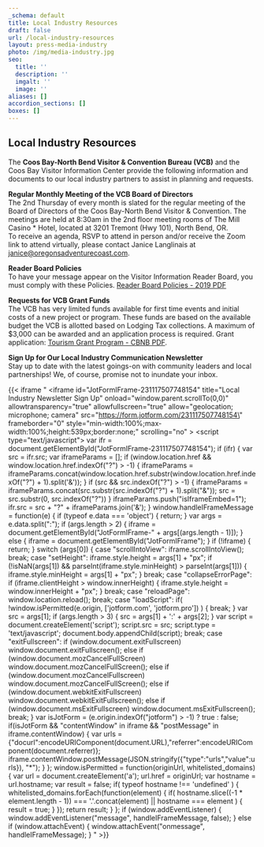 ```yaml
---
_schema: default
title: Local Industry Resources
draft: false
url: /local-industry-resources
layout: press-media-industry
photo: /img/media-industry.jpg
seo:
  title: ''
  description: ''
  imgalt: ''
  image: ''
aliases: []
accordion_sections: []
boxes: []
---
```

## Local Industry Resources

The **Coos Bay-North Bend Visitor & Convention Bureau (VCB)** and the Coos Bay Visitor Information Center provide the following information and documents to our local industry partners to assist in planning and requests.

**Regular Monthly Meeting of the VCB Board of Directors**<br>The 2nd Thursday of every month is slated for the regular meeting of the Board of Directors of the Coos Bay-North Bend Visitor & Convention. The meetings are held at 8:30am in the 2nd floor meeting rooms of The Mill Casino \* Hotel, located at 3201 Tremont (Hwy 101), North Bend, OR.<br>To receive an agenda, RSVP to attend in person and/or receive the Zoom link to attend virtually, please contact Janice Langlinais at [janice@oregonsadventurecoast.com](mailto:janice@oregonsadventurecoast.com).

**Reader Board Policies**<br>To have your message appear on the Visitor Information Reader Board, you must comply with these Policies. [Reader Board Policies - 2019 PDF](/img/reader-board-policies-2019.pdf)

**Requests for VCB Grant Funds**<br>The VCB has very limited funds available for first time events and initial costs of a new project or program. These funds are based on the available budget the VCB is allotted based on Lodging Tax collections. A maximum of $3,000 can be awarded and an application process is required. Grant application: [Tourism Grant Program - CBNB PDF](/img/tourism-grant-program-cbnb.pdf).

**Sign Up for Our Local Industry Communication Newsletter**<br>Stay up to date with the latest goings-on with community leaders and local partnerships! We, of course, promise not to inundate your inbox.&nbsp;

{{< iframe "     <iframe       id=\"JotFormIFrame-231117507748154\"       title=\"Local Industry Newsletter Sign Up\"       onload=\"window.parent.scrollTo(0,0)\"       allowtransparency=\"true\"       allowfullscreen=\"true\"       allow=\"geolocation; microphone; camera\"       src=\"https://form.jotform.com/231117507748154\"       frameborder=\"0\"       style=\"min-width:100%;max-width:100%;height:539px;border:none;\"       scrolling=\"no\"     >     </iframe>     <script type=\"text/javascript\">     var ifr = document.getElementById(\"JotFormIFrame-231117507748154\");     if (ifr) {       var src = ifr.src;       var iframeParams = [];       if (window.location.href && window.location.href.indexOf(\"?\") > -1) {         iframeParams = iframeParams.concat(window.location.href.substr(window.location.href.indexOf(\"?\") + 1).split('&'));       }       if (src && src.indexOf(\"?\") > -1) {         iframeParams = iframeParams.concat(src.substr(src.indexOf(\"?\") + 1).split(\"&\"));         src = src.substr(0, src.indexOf(\"?\"))       }       iframeParams.push(\"isIframeEmbed=1\");       ifr.src = src + \"?\" + iframeParams.join('&');     }     window.handleIFrameMessage = function(e) {       if (typeof e.data === 'object') { return; }       var args = e.data.split(\":\");       if (args.length > 2) { iframe = document.getElementById(\"JotFormIFrame-\" + args[(args.length - 1)]); } else { iframe = document.getElementById(\"JotFormIFrame\"); }       if (!iframe) { return; }       switch (args[0]) {         case \"scrollIntoView\":           iframe.scrollIntoView();           break;         case \"setHeight\":           iframe.style.height = args[1] + \"px\";           if (!isNaN(args[1]) && parseInt(iframe.style.minHeight) > parseInt(args[1])) {             iframe.style.minHeight = args[1] + \"px\";           }           break;         case \"collapseErrorPage\":           if (iframe.clientHeight > window.innerHeight) {             iframe.style.height = window.innerHeight + \"px\";           }           break;         case \"reloadPage\":           window.location.reload();           break;         case \"loadScript\":           if( !window.isPermitted(e.origin, ['jotform.com', 'jotform.pro']) ) { break; }           var src = args[1];           if (args.length > 3) {               src = args[1] + ':' + args[2];           }           var script = document.createElement('script');           script.src = src;           script.type = 'text/javascript';           document.body.appendChild(script);           break;         case \"exitFullscreen\":           if      (window.document.exitFullscreen)        window.document.exitFullscreen();           else if (window.document.mozCancelFullScreen)   window.document.mozCancelFullScreen();           else if (window.document.mozCancelFullscreen)   window.document.mozCancelFullScreen();           else if (window.document.webkitExitFullscreen)  window.document.webkitExitFullscreen();           else if (window.document.msExitFullscreen)      window.document.msExitFullscreen();           break;       }       var isJotForm = (e.origin.indexOf(\"jotform\") > -1) ? true : false;       if(isJotForm && \"contentWindow\" in iframe && \"postMessage\" in iframe.contentWindow) {         var urls = {\"docurl\":encodeURIComponent(document.URL),\"referrer\":encodeURIComponent(document.referrer)};         iframe.contentWindow.postMessage(JSON.stringify({\"type\":\"urls\",\"value\":urls}), \"*\");       }     };     window.isPermitted = function(originUrl, whitelisted_domains) {       var url = document.createElement('a');       url.href = originUrl;       var hostname = url.hostname;       var result = false;       if( typeof hostname !== 'undefined' ) {         whitelisted_domains.forEach(function(element) {             if( hostname.slice((-1 * element.length - 1)) === '.'.concat(element) ||  hostname === element ) {                 result = true;             }         });         return result;       }     };     if (window.addEventListener) {       window.addEventListener(\"message\", handleIFrameMessage, false);     } else if (window.attachEvent) {       window.attachEvent(\"onmessage\", handleIFrameMessage);     }     </script>" >}}